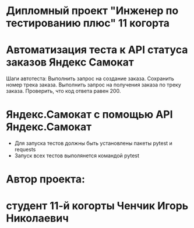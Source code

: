 ﻿# Дипломный проект "Инженер по тестированию плюс" 11 когорта

# Автоматизация теста к API статуса заказов Яндекс Самокат

Шаги автотеста:
Выполнить запрос на создание заказа.
Сохранить номер трека заказа.
Выполнить запрос на получения заказа по треку заказа.
Проверить, что код ответа равен 200.

# Яндекс.Самокат с помощью API Яндекс.Самокат
- Для запуска тестов должны быть установлены пакеты pytest и requests
- Запуск всех тестов выполянется командой pytest

# Автор проекта:
# студент 11-й когорты Ченчик Игорь Николаевич 

